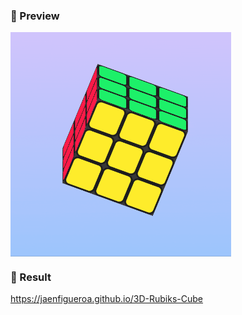 ### 📌 Preview 

<div >
  <img src="./assets/cubo3d.gif" align="center" style="width: 70%" />
</div>

### 📌 Result 

https://jaenfigueroa.github.io/3D-Rubiks-Cube


